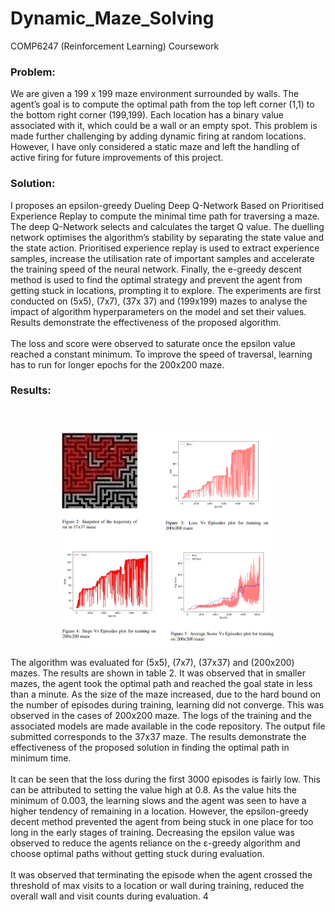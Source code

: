 # Dynamic_Maze_Solving
COMP6247 (Reinforcement Learning) Coursework 

### Problem:
We are given a 199 x 199 maze environment surrounded by walls. The agent’s goal is to compute the optimal path from the top left corner (1,1) to the bottom right corner (199,199). Each location has a binary value associated with it, which could be a wall or an empty spot. This problem is made further challenging by adding dynamic firing at random locations. However, I have only considered a static maze and left the handling of active firing for future improvements of this project.

### Solution:
I proposes an epsilon-greedy Dueling Deep Q-Network Based on Prioritised Experience Replay to compute the minimal time path for traversing a maze. The deep Q-Network selects and calculates the target Q value. The duelling network optimises the algorithm’s stability by separating the state value and the state action. Prioritised experience replay is used to extract experience samples, increase the utilisation rate of important samples and accelerate the training speed of the neural network. Finally, the e-greedy descent method is used to find the optimal strategy and prevent the agent from getting stuck in locations, prompting it to explore. The experiments are first conducted
on (5x5), (7x7), (37x 37) and (199x199) mazes to analyse the impact of algorithm hyperparameters on the model and set their values. Results demonstrate the effectiveness of the proposed algorithm.
<br><br>
The loss and score were observed to saturate once the epsilon value reached a constant minimum. To improve the speed of traversal, learning has to run for longer epochs for the 200x200 maze.

### Results:
<br>
<p align="center"><img src="images/Maze.png" width ="70%" height="70%" /></p>

The algorithm was evaluated for (5x5), (7x7), (37x37) and (200x200) mazes. The results are shown in table 2. It was observed that in smaller mazes, the agent took the optimal path and reached the goal state in less than a minute. As the size of the maze increased, due to the hard bound on the number of episodes during training, learning did not converge. This was observed in the cases of 200x200 maze. The logs of the training and the associated models are made available in the code repository. The output file submitted corresponds to the 37x37 maze. The results demonstrate the effectiveness of the proposed solution in finding the optimal path in minimum time.
<br><br>
It can be seen that the loss during the first 3000 episodes is fairly low. This can be attributed to setting the value high at 0.8. As the value hits the minimum
of 0.003, the learning slows and the agent was seen to have a higher tendency of remaining in a location. However, the epsilon-greedy decent method prevented the agent from being stuck in one place for too long in the early stages of training. Decreasing the epsilon value was observed to reduce the agents reliance on the ε-greedy algorithm and choose optimal paths without getting stuck during evaluation.
<br><br>
It was observed that terminating the episode when the agent crossed the threshold of max visits to a location or wall during training, reduced the overall wall and visit counts during evaluation.
4
